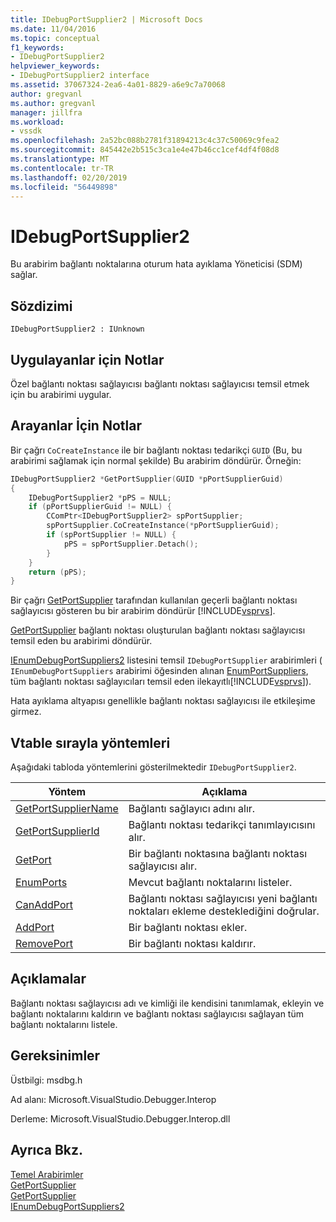 ```yaml
---
title: IDebugPortSupplier2 | Microsoft Docs
ms.date: 11/04/2016
ms.topic: conceptual
f1_keywords:
- IDebugPortSupplier2
helpviewer_keywords:
- IDebugPortSupplier2 interface
ms.assetid: 37067324-2ea6-4a01-8829-a6e9c7a70068
author: gregvanl
ms.author: gregvanl
manager: jillfra
ms.workload:
- vssdk
ms.openlocfilehash: 2a52bc088b2781f31894213c4c37c50069c9fea2
ms.sourcegitcommit: 845442e2b515c3ca1e4e47b46cc1cef4df4f08d8
ms.translationtype: MT
ms.contentlocale: tr-TR
ms.lasthandoff: 02/20/2019
ms.locfileid: "56449898"
---
```

# <a name="idebugportsupplier2"></a>IDebugPortSupplier2
Bu arabirim bağlantı noktalarına oturum hata ayıklama Yöneticisi (SDM) sağlar.

## <a name="syntax"></a>Sözdizimi

```
IDebugPortSupplier2 : IUnknown
```

## <a name="notes-for-implementers"></a>Uygulayanlar için Notlar
Özel bağlantı noktası sağlayıcısı bağlantı noktası sağlayıcısı temsil etmek için bu arabirimi uygular.

## <a name="notes-for-callers"></a>Arayanlar İçin Notlar
Bir çağrı `CoCreateInstance` ile bir bağlantı noktası tedarikçi `GUID` (Bu, bu arabirimi sağlamak için normal şekilde) Bu arabirim döndürür. Örneğin:

```cpp
IDebugPortSupplier2 *GetPortSupplier(GUID *pPortSupplierGuid)
{
    IDebugPortSupplier2 *pPS = NULL;
    if (pPortSupplierGuid != NULL) {
        CComPtr<IDebugPortSupplier2> spPortSupplier;
        spPortSupplier.CoCreateInstance(*pPortSupplierGuid);
        if (spPortSupplier != NULL) {
            pPS = spPortSupplier.Detach();
        }
    }
    return (pPS);
}
```

Bir çağrı [GetPortSupplier](../../../extensibility/debugger/reference/idebugcoreserver2-getportsupplier.md) tarafından kullanılan geçerli bağlantı noktası sağlayıcısı gösteren bu bir arabirim döndürür [!INCLUDE[vsprvs](../../../code-quality/includes/vsprvs_md.md)].

[GetPortSupplier](../../../extensibility/debugger/reference/idebugport2-getportsupplier.md) bağlantı noktası oluşturulan bağlantı noktası sağlayıcısı temsil eden bu arabirimi döndürür.

[IEnumDebugPortSuppliers2](../../../extensibility/debugger/reference/ienumdebugportsuppliers2.md) listesini temsil `IDebugPortSupplier` arabirimleri ( `IEnumDebugPortSuppliers` arabirimi öğesinden alınan [EnumPortSuppliers](../../../extensibility/debugger/reference/idebugcoreserver2-enumportsuppliers.md), tüm bağlantı noktası sağlayıcıları temsil eden ilekayıtlı[!INCLUDE[vsprvs](../../../code-quality/includes/vsprvs_md.md)]).

Hata ayıklama altyapısı genellikle bağlantı noktası sağlayıcısı ile etkileşime girmez.

## <a name="methods-in-vtable-order"></a>Vtable sırayla yöntemleri
Aşağıdaki tabloda yöntemlerini gösterilmektedir `IDebugPortSupplier2`.

|Yöntem|Açıklama|
|------------|-----------------|
|[GetPortSupplierName](../../../extensibility/debugger/reference/idebugportsupplier2-getportsuppliername.md)|Bağlantı sağlayıcı adını alır.|
|[GetPortSupplierId](../../../extensibility/debugger/reference/idebugportsupplier2-getportsupplierid.md)|Bağlantı noktası tedarikçi tanımlayıcısını alır.|
|[GetPort](../../../extensibility/debugger/reference/idebugportsupplier2-getport.md)|Bir bağlantı noktasına bağlantı noktası sağlayıcısı alır.|
|[EnumPorts](../../../extensibility/debugger/reference/idebugportsupplier2-enumports.md)|Mevcut bağlantı noktalarını listeler.|
|[CanAddPort](../../../extensibility/debugger/reference/idebugportsupplier2-canaddport.md)|Bağlantı noktası sağlayıcısı yeni bağlantı noktaları ekleme desteklediğini doğrular.|
|[AddPort](../../../extensibility/debugger/reference/idebugportsupplier2-addport.md)|Bir bağlantı noktası ekler.|
|[RemovePort](../../../extensibility/debugger/reference/idebugportsupplier2-removeport.md)|Bir bağlantı noktası kaldırır.|

## <a name="remarks"></a>Açıklamalar
Bağlantı noktası sağlayıcısı adı ve kimliği ile kendisini tanımlamak, ekleyin ve bağlantı noktalarını kaldırın ve bağlantı noktası sağlayıcısı sağlayan tüm bağlantı noktalarını listele.

## <a name="requirements"></a>Gereksinimler
Üstbilgi: msdbg.h

Ad alanı: Microsoft.VisualStudio.Debugger.Interop

Derleme: Microsoft.VisualStudio.Debugger.Interop.dll

## <a name="see-also"></a>Ayrıca Bkz.
[Temel Arabirimler](../../../extensibility/debugger/reference/core-interfaces.md)  
[GetPortSupplier](../../../extensibility/debugger/reference/idebugport2-getportsupplier.md)  
[GetPortSupplier](../../../extensibility/debugger/reference/idebugcoreserver2-getportsupplier.md)  
[IEnumDebugPortSuppliers2](../../../extensibility/debugger/reference/ienumdebugportsuppliers2.md)
